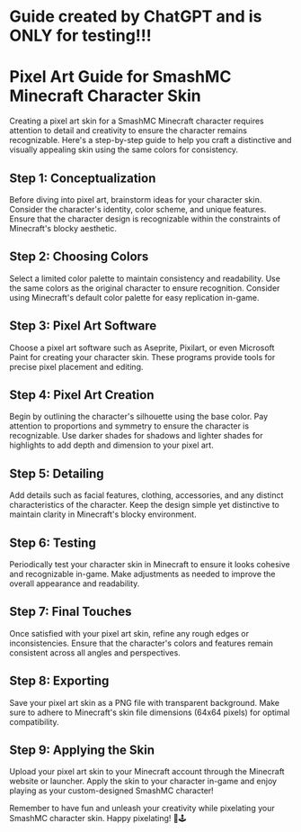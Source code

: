 # Guide created by ChatGPT and is ONLY for testing!!!
# Pixel Art Guide for SmashMC Minecraft Character Skin

Creating a pixel art skin for a SmashMC Minecraft character requires attention to detail and creativity to ensure the character remains recognizable. Here's a step-by-step guide to help you craft a distinctive and visually appealing skin using the same colors for consistency.

## Step 1: Conceptualization
Before diving into pixel art, brainstorm ideas for your character skin. Consider the character's identity, color scheme, and unique features. Ensure that the character design is recognizable within the constraints of Minecraft's blocky aesthetic.

## Step 2: Choosing Colors
Select a limited color palette to maintain consistency and readability. Use the same colors as the original character to ensure recognition. Consider using Minecraft's default color palette for easy replication in-game.

## Step 3: Pixel Art Software
Choose a pixel art software such as Aseprite, Pixilart, or even Microsoft Paint for creating your character skin. These programs provide tools for precise pixel placement and editing.

## Step 4: Pixel Art Creation
Begin by outlining the character's silhouette using the base color. Pay attention to proportions and symmetry to ensure the character is recognizable. Use darker shades for shadows and lighter shades for highlights to add depth and dimension to your pixel art.

## Step 5: Detailing
Add details such as facial features, clothing, accessories, and any distinct characteristics of the character. Keep the design simple yet distinctive to maintain clarity in Minecraft's blocky environment.

## Step 6: Testing
Periodically test your character skin in Minecraft to ensure it looks cohesive and recognizable in-game. Make adjustments as needed to improve the overall appearance and readability.

## Step 7: Final Touches
Once satisfied with your pixel art skin, refine any rough edges or inconsistencies. Ensure that the character's colors and features remain consistent across all angles and perspectives.

## Step 8: Exporting
Save your pixel art skin as a PNG file with transparent background. Make sure to adhere to Minecraft's skin file dimensions (64x64 pixels) for optimal compatibility.

## Step 9: Applying the Skin
Upload your pixel art skin to your Minecraft account through the Minecraft website or launcher. Apply the skin to your character in-game and enjoy playing as your custom-designed SmashMC character!

Remember to have fun and unleash your creativity while pixelating your SmashMC character skin. Happy pixelating! 🎨🕹️
